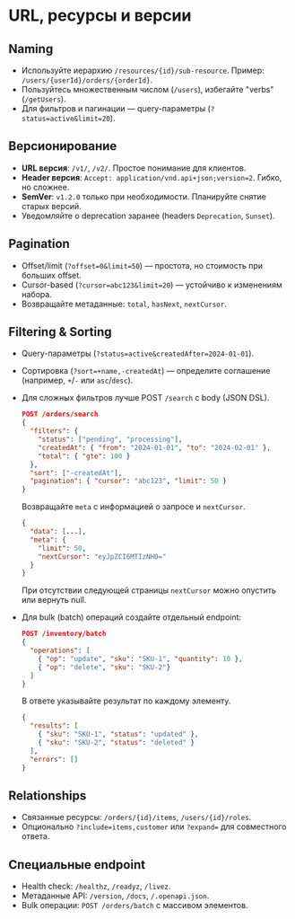 # URL, ресурсы и версии

## Naming
- Используйте иерархию `/resources/{id}/sub-resource`. Пример: `/users/{userId}/orders/{orderId}`.
- Пользуйтесь множественным числом (`/users`), избегайте "verbs" (`/getUsers`).
- Для фильтров и пагинации — query-параметры (`?status=active&limit=20`).

## Версионирование
- **URL версия**: `/v1/`, `/v2/`. Простое понимание для клиентов.
- **Header версия**: `Accept: application/vnd.api+json;version=2`. Гибко, но сложнее.
- **SemVer**: `v1.2.0` только при необходимости. Планируйте снятие старых версий.
- Уведомляйте о deprecation заранее (headers `Deprecation`, `Sunset`).

## Pagination
- Offset/limit (`?offset=0&limit=50`) — простота, но стоимость при больших offset.
- Cursor-based (`?cursor=abc123&limit=20`) — устойчиво к изменениям набора.
- Возвращайте метаданные: `total`, `hasNext`, `nextCursor`.

## Filtering & Sorting
- Query-параметры (`?status=active&createdAfter=2024-01-01`).
- Сортировка (`?sort=+name,-createdAt`) — определите соглашение (например, `+`/`-` или `asc`/`desc`).
- Для сложных фильтров лучше POST `/search` с body (JSON DSL).
  ```json
  POST /orders/search
  {
    "filters": {
      "status": ["pending", "processing"],
      "createdAt": { "from": "2024-01-01", "to": "2024-02-01" },
      "total": { "gte": 100 }
    },
    "sort": ["-createdAt"],
    "pagination": { "cursor": "abc123", "limit": 50 }
  }
  ```
  Возвращайте `meta` с информацией о запросе и `nextCursor`.
  ```json
  {
    "data": [...],
    "meta": {
      "limit": 50,
      "nextCursor": "eyJpZCI6MTIzNH0="
    }
  }
  ```
  При отсутствии следующей страницы `nextCursor` можно опустить или вернуть null.

- Для bulk (batch) операций создайте отдельный endpoint:
  ```json
  POST /inventory/batch
  {
    "operations": [
      { "op": "update", "sku": "SKU-1", "quantity": 10 },
      { "op": "delete", "sku": "SKU-2"}
    ]
  }
  ```
  В ответе указывайте результат по каждому элементу.
  ```json
  {
    "results": [
      { "sku": "SKU-1", "status": "updated" },
      { "sku": "SKU-2", "status": "deleted" }
    ],
    "errors": []
  }
  ```

## Relationships
- Связанные ресурсы: `/orders/{id}/items`, `/users/{id}/roles`.
- Опционально `?include=items,customer` или `?expand=` для совместного ответа.

## Специальные endpoint
- Health check: `/healthz`, `/readyz`, `/livez`.
- Метаданные API: `/version`, `/docs`, `/.openapi.json`.
- Bulk операции: `POST /orders/batch` с массивом элементов.

